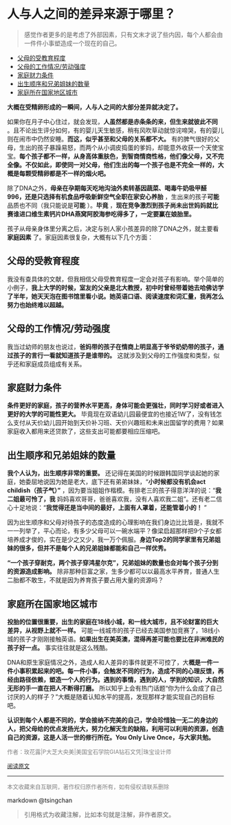 人与人之间的差异来源于哪里？
===================

> 感觉作者更多的是考虑了外部因素，只有文末才说了些内因，每个人都会由一件件小事塑造成一个现在的自己。

- [父母的受教育程度](#父母的受教育程度)
- [父母的工作情况/劳动强度](#父母的工作情况劳动强度)
- [家庭财力条件](#家庭财力条件)
- [出生顺序和兄弟姐妹的数量](#出生顺序和兄弟姐妹的数量)
- [家庭所在国家地区城市](#家庭所在国家地区城市)


  
**大概在受精卵形成的一瞬间，人与人之间的大部分差异就决定了。**

如果你在月子中心住过，就会发现，**人虽然都是赤条条的来，但生来就彼此不同** 。且不论出生评分如何，有的婴儿天生敏感，稍有风吹草动就惊诧啼哭，有的婴儿则在闹市中仍然安睡。**而这，似乎甚至和父母的关系都不大。** 有的脾气很好的父母，生出的孩子暴躁易怒，而两个从小调皮捣蛋的爹妈，却能意外收获一个天使宝宝。**每个孩子都不一样，从身高体重肤色，到智商情商性格，他们像父母，又不完全像。不仅如此，即使同一对父母，他们生出的每一个孩子也是不完全一样的，大概是每颗受精卵都是不一样的烟火吧。**

除了DNA之外，**母亲在孕期每天吃地沟油外卖转基因蔬菜、喝毒牛奶吸甲醛996，还是只选择有机食品呼吸新鲜空气全职在家安心养胎** ，生出来的孩子**可能** 品质也不同（我只能说是**可能** ）。**毕竟** ，**现在竞争激烈到孩子尚未出世妈妈就比赛谁进口维生素钙片DHA燕窝阿胶海参吃得多了，一定要赢在娘胎里。**



孩子从母亲身体里分离之后，决定与别人家小孩差异的除了DNA之外，就主要看**家庭因素** 了。家庭因素很复杂，大概有以下几个方面：

## 父母的受教育程度

我没有查具体的文献，但我相信父母受教育程度一定会对孩子有影响。举个简单的小例子，**我上大学的时候，室友的父亲是北大教授，初中时曾经带着她去哈佛访学了半年，她天天泡在图书馆里看小说。她英语口语、阅读速度和词汇量，我再怎么努力也始终难以超越。**

## 父母的工作情况/劳动强度

我当过幼师的朋友也说过，**爸妈带的孩子在情商上明显高于爷爷奶奶带的孩子，通过孩子的言行一看就知道孩子是谁带的。** 这就涉及到父母的工作强度和类型，似乎还和家庭成员组成有关系。

## 家庭财力条件

**条件更好的家庭，孩子的营养水平更高，身体可能会更强壮，同时学习好或者进入更好的大学的可能性更大。** 毕竟现在双语幼儿园最便宜的也接近1W了，没有钱怎么支付从天价幼儿园开始到天价补习班、天价兴趣班和未来出国留学的费用？如果家庭收入都用来还贷款了，这些支出可能都要相应压缩吧。

## 出生顺序和兄弟姐妹的数量

**我个人认为，出生顺序非常的重要。** 还记得在美国的时候跟韩国同学谈起她的家庭，她委屈地说因为她是老大，底下还有弟弟妹妹，“**小时候都没有机会act childish（孩子气）”**  ，因为要当姐姐作楷模。有排老三的孩子得意洋洋的说：“**我二姐最可怜了，我** 妈妈喜欢哥哥，爸爸喜欢我，没有人喜欢我二姐”。还有老二信心十足地说：“**我觉得还是当中间的最好，上面有人罩着，还能管着小的！** ”

因为出生顺序和父母对待孩子的态度造成的心理影响在我们身边比比皆是，我就不一一列举了，平心而论，有多少父母可以一碗水端平？像梁启超那样把9个子女都培养成才俊的，实在是少之又少，我一万个佩服。**身边Top2的同学家里有兄弟姐妹的很多，但并不是每个人的兄弟姐妹都能和自己一样优秀。**

**“一个孩子穿耐克，两个孩子穿鸿星尔克”，兄弟姐妹的数量也会对每个孩子分到的资源造成影响。** 除非那种巨富之家，生多少都可以以最高水平养育，普通人生二胎都不敢生，不就是因为养育孩子要占用大量的资源吗？

## 家庭所在国家地区城市

**投胎的位置很重要，出生的家庭在18线小城，和一线大城市，且不论财富的巨大差异，从视野上就不一样。** 可能一线城市的孩子已经去美国参加竞赛了，18线小城的孩子才刚刚接触英语。**如果出生在美英澳，混得再差可能也要比在非洲难民的孩子好一点。** 事实往往就是这么残酷。



DNA和原生家庭情况之外，造成人和人差异的事件就更不可控了，大**概是一件一件小事积累起来的吧。每一件小事，会触发不同的行为，造成不同的心理反馈，再经由路径依赖，塑造一个人的行为。遇到的事情，遇到的人，学到的知识，大自然无形的手一直在把人不断得打磨。** 所以知乎上会有热门话题“你为什么会成了自己讨厌的人的样子？”大概是随着认知水平的提高，发现那样才能实现自己的目标吧。

**认识到每个人都是不同的，学会接纳不完美的自己，学会珍惜独一无二的身边的人，把父母给的优点发扬光大，努力化解天生的缺陷，利用可以利用的资源，创造自己的资源，这是人活一世的修行所在。You Only Live Once，与大家共勉。**


<font size=2 color=grey>作者：玫花露|P大芝大央美|美国宝石学院GIA钻石文凭|珠宝设计师</font>

<font size=2 color=grey>[阅读原文](https://www.zhihu.com/question/318110108/answer/638220605)</font>


----
<font size=2 color='grey'>本文收藏来自互联网，著作权归原作者所有，如有侵权请联系删除</font>

markdown @tsingchan 

> 引用格式为收藏注解，比如本句就是注解，非作者原文。
